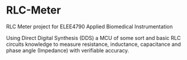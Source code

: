 # RLC-Meter
RLC Meter project for ELEE4790 Applied Biomedical Instrumentation

Using Direct Digital Synthesis (DDS) a MCU of some sort and basic RLC circuits
knowledge to measure resistance, inductance, capacitance and phase angle (Impedance) with verifiable
accuracy.
